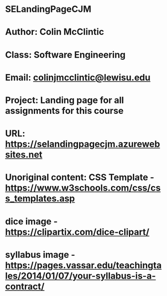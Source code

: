 # SELandingPageCJM
# Author: Colin McClintic
# Class: Software Engineering
# Email: colinjmcclintic@lewisu.edu
# Project: Landing page for all assignments for this course
# URL: https://selandingpagecjm.azurewebsites.net
# Unoriginal content: CSS Template - https://www.w3schools.com/css/css_templates.asp
#                     dice image - https://clipartix.com/dice-clipart/
#                     syllabus image - https://pages.vassar.edu/teachingtales/2014/01/07/your-syllabus-is-a-contract/
